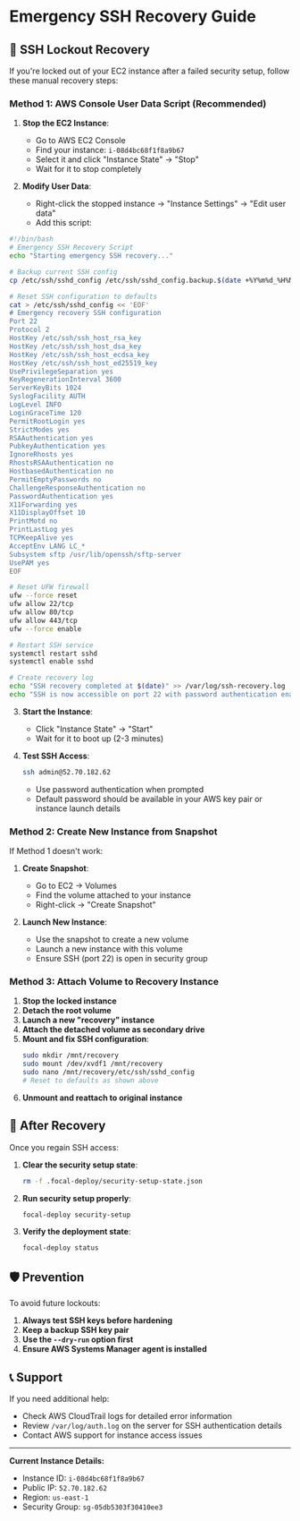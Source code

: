 # Emergency SSH Recovery Guide

## 🚨 SSH Lockout Recovery

If you're locked out of your EC2 instance after a failed security setup, follow these manual recovery steps:

### Method 1: AWS Console User Data Script (Recommended)

1. **Stop the EC2 Instance**:
   - Go to AWS EC2 Console
   - Find your instance: `i-08d4bc68f1f8a9b67`
   - Select it and click "Instance State" → "Stop"
   - Wait for it to stop completely

2. **Modify User Data**:
   - Right-click the stopped instance → "Instance Settings" → "Edit user data"
   - Add this script:

```bash
#!/bin/bash
# Emergency SSH Recovery Script
echo "Starting emergency SSH recovery..."

# Backup current SSH config
cp /etc/ssh/sshd_config /etc/ssh/sshd_config.backup.$(date +%Y%m%d_%H%M%S)

# Reset SSH configuration to defaults
cat > /etc/ssh/sshd_config << 'EOF'
# Emergency recovery SSH configuration
Port 22
Protocol 2
HostKey /etc/ssh/ssh_host_rsa_key
HostKey /etc/ssh/ssh_host_dsa_key
HostKey /etc/ssh/ssh_host_ecdsa_key
HostKey /etc/ssh/ssh_host_ed25519_key
UsePrivilegeSeparation yes
KeyRegenerationInterval 3600
ServerKeyBits 1024
SyslogFacility AUTH
LogLevel INFO
LoginGraceTime 120
PermitRootLogin yes
StrictModes yes
RSAAuthentication yes
PubkeyAuthentication yes
IgnoreRhosts yes
RhostsRSAAuthentication no
HostbasedAuthentication no
PermitEmptyPasswords no
ChallengeResponseAuthentication no
PasswordAuthentication yes
X11Forwarding yes
X11DisplayOffset 10
PrintMotd no
PrintLastLog yes
TCPKeepAlive yes
AcceptEnv LANG LC_*
Subsystem sftp /usr/lib/openssh/sftp-server
UsePAM yes
EOF

# Reset UFW firewall
ufw --force reset
ufw allow 22/tcp
ufw allow 80/tcp
ufw allow 443/tcp
ufw --force enable

# Restart SSH service
systemctl restart sshd
systemctl enable sshd

# Create recovery log
echo "SSH recovery completed at $(date)" >> /var/log/ssh-recovery.log
echo "SSH is now accessible on port 22 with password authentication enabled" >> /var/log/ssh-recovery.log
```

3. **Start the Instance**:
   - Click "Instance State" → "Start"
   - Wait for it to boot up (2-3 minutes)

4. **Test SSH Access**:
   ```bash
   ssh admin@52.70.182.62
   ```
   - Use password authentication when prompted
   - Default password should be available in your AWS key pair or instance launch details

### Method 2: Create New Instance from Snapshot

If Method 1 doesn't work:

1. **Create Snapshot**:
   - Go to EC2 → Volumes
   - Find the volume attached to your instance
   - Right-click → "Create Snapshot"

2. **Launch New Instance**:
   - Use the snapshot to create a new volume
   - Launch a new instance with this volume
   - Ensure SSH (port 22) is open in security group

### Method 3: Attach Volume to Recovery Instance

1. **Stop the locked instance**
2. **Detach the root volume**
3. **Launch a new "recovery" instance**
4. **Attach the detached volume as secondary drive**
5. **Mount and fix SSH configuration**:
   ```bash
   sudo mkdir /mnt/recovery
   sudo mount /dev/xvdf1 /mnt/recovery
   sudo nano /mnt/recovery/etc/ssh/sshd_config
   # Reset to defaults as shown above
   ```
6. **Unmount and reattach to original instance**

## 🔧 After Recovery

Once you regain SSH access:

1. **Clear the security setup state**:
   ```bash
   rm -f .focal-deploy/security-setup-state.json
   ```

2. **Run security setup properly**:
   ```bash
   focal-deploy security-setup
   ```

3. **Verify the deployment state**:
   ```bash
   focal-deploy status
   ```

## 🛡️ Prevention

To avoid future lockouts:

1. **Always test SSH keys before hardening**
2. **Keep a backup SSH key pair**
3. **Use the `--dry-run` option first**
4. **Ensure AWS Systems Manager agent is installed**

## 📞 Support

If you need additional help:
- Check AWS CloudTrail logs for detailed error information
- Review `/var/log/auth.log` on the server for SSH authentication details
- Contact AWS support for instance access issues

---

**Current Instance Details:**
- Instance ID: `i-08d4bc68f1f8a9b67`
- Public IP: `52.70.182.62`
- Region: `us-east-1`
- Security Group: `sg-05db5303f30410ee3`